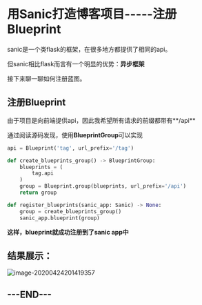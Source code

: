 # 用Sanic打造博客项目-----注册Blueprint

sanic是一个类flask的框架，在很多地方都提供了相同的api。

但sanic相比flask而言有一个明显的优势：**异步框架**

接下来聊一聊如何注册蓝图。

## 注册Blueprint

由于项目是向前端提供api，因此我希望所有请求的前缀都带有**/api**

通过阅读源码发现，使用**BlueprintGroup**可以实现

```python
api = Blueprint('tag', url_prefix='/tag')
```

```python
def create_blueprints_group() -> BlueprintGroup:
    blueprints = (
        tag.api
    )
    group = Blueprint.group(blueprints, url_prefix='/api')
    return group
```

```python
def register_blueprints(sanic_app: Sanic) -> None:
    group = create_blueprints_group()
    sanic_app.blueprint(group)
```

**这样，blueprint就成功注册到了sanic app中**

## 结果展示：

![image-20200424201419357](https://tva1.sinaimg.cn/large/007S8ZIlly1ge54be1bmtj30bm04974e.jpg)

## ---END---

